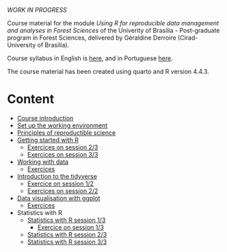 *WORK IN PROGRESS*

Course material for the module *Using R for reproducible data management and
analyses in Forest Sciences*
of the Univerity of Brasilia - Post-graduate program in Forest Sciences,
delivered by Géraldine Derroire (Cirad-University of Brasilia).

Course syllabus in English is [here](https://geraldinederroire.github.io/Course_R_Forest_Sciences/EFL360457_R_for_Forest_Sciences_2025.pdf),
and in Portuguese [here](https://geraldinederroire.github.io/Course_R_Forest_Sciences/EFL360457_R_para_Ciencias_Florestais_2025.pdf).

The course material has been created using quarto and R version 4.4.3.

# Content

- [Course introduction](https://geraldinederroire.github.io/Course_R_Forest_Sciences)
- [Set up the working environment](https://geraldinederroire.github.io/Course_R_Forest_Sciences/0_installing_enviro)
- [Principles of reproductible science](https://geraldinederroire.github.io/Course_R_Forest_Sciences/1_reproducible_science)
- [Getting started with R](https://geraldinederroire.github.io/Course_R_Forest_Sciences/2_getting_started)
   * [Exercices on session 2/3](https://geraldinederroire.github.io/Course_R_Forest_Sciences/2_getting_started/exo_session_3.pdf)
   * [Exercices on session 3/3](https://geraldinederroire.github.io/Course_R_Forest_Sciences/2_getting_started/exo_session_4.pdf)
- [Working with data](https://geraldinederroire.github.io/Course_R_Forest_Sciences/3_manip_data)
   * [Exercices](https://geraldinederroire.github.io/Course_R_Forest_Sciences/3_manip_data/exo_session_5.pdf)
- [Introduction to the tidyverse](https://geraldinederroire.github.io/Course_R_Forest_Sciences/4_tidyverse)
   * [Exercice on session 1/2](https://geraldinederroire.github.io/Course_R_Forest_Sciences/4_tidyverse/exo_session_6.pdf)
   * [Exercices on session 2/2](https://geraldinederroire.github.io/Course_R_Forest_Sciences/4_tidyverse/exo_session_7.pdf)
- [Data visualisation with ggplot](https://geraldinederroire.github.io/Course_R_Forest_Sciences/5_graph)
  * [Exercices](https://geraldinederroire.github.io/Course_R_Forest_Sciences/5_graph/exo_session_8.pdf)
- Statistics with R
  * [Statistics with R session 1/3](https://geraldinederroire.github.io/Course_R_Forest_Sciences/6_basic_statistics/basic_stats_session1.html)
     * [Exercice on session 1/3](https://geraldinederroire.github.io/Course_R_Forest_Sciences/4_tidyverse/exo_session_9.pdf)
  * [Statistics with R session 2/3](https://geraldinederroire.github.io/Course_R_Forest_Sciences/6_basic_statistics/basic_stats_session2.html)
     <!-- * [Exercice on session 2/3](https://geraldinederroire.github.io/Course_R_Forest_Sciences/4_tidyverse/exo_session_10.pdf) -->
  * [Statistics with R session 3/3](https://geraldinederroire.github.io/Course_R_Forest_Sciences/6_basic_statistics/basic_stats_session3.html)
     <!-- * [Exercice on session 3/3](https://geraldinederroire.github.io/Course_R_Forest_Sciences/4_tidyverse/exo_session_11.pdf) -->

<!--





-->
